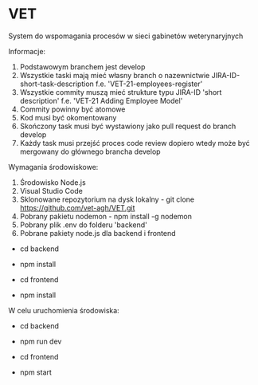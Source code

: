 # VET
System do wspomagania procesów w sieci gabinetów weterynaryjnych

Informacje:

1. Podstawowym branchem jest develop
2. Wszystkie taski mają mieć własny branch o nazewnictwie JIRA-ID-short-task-description f.e. 'VET-21-employees-register'
3. Wszystkie commity muszą mieć strukture typu JIRA-ID 'short description' f.e. 'VET-21 Adding Employee Model'
4. Commity powinny być atomowe
5. Kod musi być okomentowany
6. Skończony task musi być wystawiony jako pull request do branch develop
7. Każdy task musi przejść proces code review dopiero wtedy może być mergowany do głównego brancha develop


Wymagania środowiskowe:

1. Środowisko Node.js
2. Visual Studio Code
3. Sklonowane repozytorium na dysk lokalny - git clone https://github.com/vet-agh/VET.git
3. Pobrany pakietu nodemon - npm install -g nodemon
4. Pobrany plik .env do folderu 'backend'
6. Pobrane pakiety node.js dla backend i frontend
  - cd backend
  - npm install
  
  - cd frontend
  - npm install
  
  
W celu uruchomienia środowiska:

- cd backend
- npm run dev

- cd frontend
- npm start

